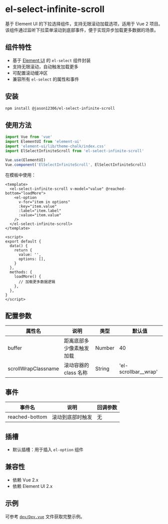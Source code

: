 # el-select-infinite-scroll

基于 Element UI 的下拉选择组件，支持无限滚动加载选项，适用于 Vue 2 项目。该组件通过监听下拉菜单滚动到底部事件，便于实现异步加载更多数据的场景。

## 组件特性

- 基于 [Element UI](https://element.eleme.cn/) 的 `el-select` 组件封装
- 支持无限滚动，自动触发加载更多
- 可配置滚动缓冲区
- 兼容所有 `el-select` 的属性和事件

## 安装

```bash
npm install @jason12306/el-select-infinite-scroll
```

## 使用方法

```js
import Vue from 'vue'
import ElementUI from 'element-ui'
import 'element-ui/lib/theme-chalk/index.css'
import ElSelectInfiniteScroll from 'el-select-infinite-scroll'

Vue.use(ElementUI)
Vue.component('ElSelectInfiniteScroll', ElSelectInfiniteScroll)
```

在模板中使用：

```vue
<template>
  <el-select-infinite-scroll v-model="value" @reached-bottom="loadMore">
    <el-option
      v-for="item in options"
      :key="item.value"
      :label="item.label"
      :value="item.value"
    />
  </el-select-infinite-scroll>
</template>

<script>
export default {
  data() {
    return {
      value: '',
      options: [],
    }
  },
  methods: {
    loadMore() {
      // 加载更多数据逻辑
    },
  },
}
</script>
```

## 配置参数

| 属性名              | 说明                     | 类型   | 默认值                 |
| ------------------- | ------------------------ | ------ | ---------------------- |
| buffer              | 距离底部多少像素触发加载 | Number | 40                     |
| scrollWrapClassname | 滚动容器的 class 名称    | String | 'el-scrollbar\_\_wrap' |

## 事件

| 事件名         | 说明             | 回调参数 |
| -------------- | ---------------- | -------- |
| reached-bottom | 滚动到底部时触发 | 无       |

## 插槽

- 默认插槽：用于插入 `el-option` 组件

## 兼容性

- 依赖 Vue 2.x
- 依赖 Element UI 2.x

## 示例

可参考 [`dev/Dev.vue`](dev/Dev.vue) 文件获取完整示例。
